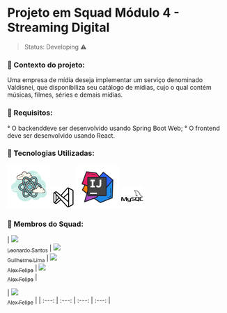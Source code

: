 <h1>Projeto em Squad Módulo 4  - Streaming Digital</h1>

> Status: Developing ⚠️

### 📑 Contexto do projeto:

Uma empresa de mídia deseja implementar um serviço denominado Valdisnei, que disponibiliza seu catálogo de mídias, cujo o qual contém músicas, filmes, séries e demais mídias.

### 🧩 Requisitos:

° O backenddeve ser desenvolvido usando Spring Boot Web;
° O frontend deve ser desenvolvido usando React.

### 📱 Tecnologias Utilizadas:
![React](./Front/src/assets/icons/react.png)
![Vscode](./Front/src/assets/icons/vscode.png)
![Intellij](./Front/src/assets/icons/icons8-intellij-idea-100.png)
![MySQL](./Front/src/assets/icons/mysql.png)
### 🎯 Membros do Squad:

| [<img src="https://avatars.githubusercontent.com/u/120539140?v=4" width=115><br><sub>Leonardo Santos</sub>](https://github.com/lLeoSantos) | [<img src="https://avatars.githubusercontent.com/u/122322358?v=4" width=115><br><sub>Guilherme Lima</sub>](https://github.com/Eloisasilva98) | [ <img src="https://avatars.githubusercontent.com/u/116887504?v=4" width=115><br><sub>Alex Felipe</sub>](https://github.com/GabrielPiovesani) | [ <img src="https://avatars.githubusercontent.com/u/121135013?v=4" width=115><br><sub>Alex Felipe</sub>](https://github.com/MaryJackS) |


| [ <img src="https://avatars.githubusercontent.com/u/121135013?v=4" width=115><br><sub>Alex Felipe</sub>](https://github.com/MaryJackS) |
| :---: | :---: | :---: | :---: |
